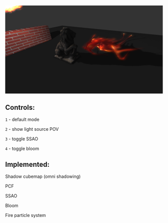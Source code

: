 ![](image.png)

## Controls:

`1` - default mode

`2` - show light source POV

`3` - toggle SSAO

`4` - toggle bloom

## Implemented:

Shadow cubemap (omni shadowing)

PCF

SSAO

Bloom

Fire particle system

